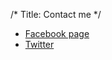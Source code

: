 /*
Title: Contact me
*/

* [Facebook page](https://www.facebook.com/VeeSatayamas?fref=ts)
* [Twitter](https://twitter.com/vsatayamas)